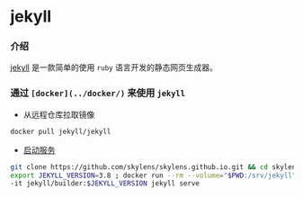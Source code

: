 # jekyll

### 介绍

[jekyll](https://jekyllrb.com/) 是一款简单的使用 `ruby` 语言开发的静态网页生成器。

### 通过 `[docker](../docker/)` 来使用 `jekyll` 

+ 从远程仓库拉取镜像

```bash
docker pull jekyll/jekyll
```

+ [启动服务](https://github.com/envygeeks/jekyll-docker/blob/master/README.md)

```bash
git clone https://github.com/skylens/skylens.github.io.git && cd skylens.github.io
export JEKYLL_VERSION=3.8 ; docker run --rm --volume="$PWD:/srv/jekyll" -p 8000:4000 \
-it jekyll/builder:$JEKYLL_VERSION jekyll serve
```